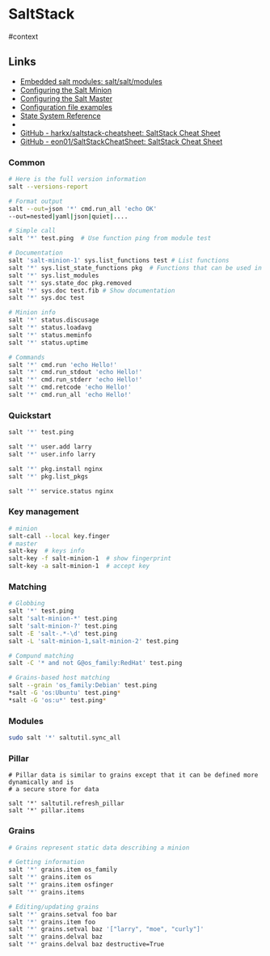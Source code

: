# SaltStack
#context

## Links
* [Embedded salt modules: salt/salt/modules](https://github.com/saltstack/salt/tree/develop/salt/modules)
* [Configuring the Salt Minion](https://docs.saltstack.com/en/latest/ref/configuration/minion.html)
* [Configuring the Salt Master](https://docs.saltstack.com/en/latest/ref/configuration/master.html)
* [Configuration file examples](https://salt.readthedocs.io/en/stable/ref/configuration/examples.html)
* [State System Reference](https://docs.saltstack.com/en/latest/ref/states/)
* 
* [GitHub - harkx/saltstack-cheatsheet: SaltStack Cheat Sheet](https://github.com/harkx/saltstack-cheatsheet)
* [GitHub - eon01/SaltStackCheatSheet: SaltStack Cheat Sheet](https://github.com/eon01/SaltStackCheatSheet)

### Common
```sh
# Here is the full version information 
salt --versions-report

# Format output
salt --out=json '*' cmd.run_all 'echo OK'
--out=nested|yaml|json|quiet|....

# Simple call
salt '*' test.ping  # Use function ping from module test

# Documentation
salt 'salt-minion-1' sys.list_functions test # List functions
salt '*' sys.list_state_functions pkg  # Functions that can be used in states
salt '*' sys.list_modules
salt '*' sys.state_doc pkg.removed
salt '*' sys.doc test.fib # Show documentation
salt '*' sys.doc test

# Minion info
salt '*' status.discusage
salt '*' status.loadavg
salt '*' status.meminfo
salt '*' status.uptime

# Commands
salt '*' cmd.run 'echo Hello!'
salt '*' cmd.run_stdout 'echo Hello!'
salt '*' cmd.run_stderr 'echo Hello!'
salt '*' cmd.retcode 'echo Hello!'
salt '*' cmd.run_all 'echo Hello!'
```

### Quickstart
```sh
salt '*' test.ping

salt '*' user.add larry
salt '*' user.info larry

salt '*' pkg.install nginx
salt '*' pkg.list_pkgs

salt '*' service.status nginx
```

### Key management
```sh
# minion
salt-call --local key.finger
# master
salt-key  # keys info
salt-key -f salt-minion-1  # show fingerprint
salt-key -a salt-minion-1  # accept key
```

### Matching
```sh
# Globbing
salt '*' test.ping
salt 'salt-minion-*' test.ping
salt 'salt-minion-?' test.ping
salt -E 'salt-.*-\d' test.ping
salt -L 'salt-minion-1,salt-minion-2' test.ping

# Compund matching
salt -C '* and not G@os_family:RedHat' test.ping

# Grains-based host matching
salt --grain 'os_family:Debian' test.ping
*salt -G 'os:Ubuntu' test.ping*
*salt -G 'os:u*' test.ping*
```

### Modules
```sh
sudo salt '*' saltutil.sync_all
```

### Pillar
```
# Pillar data is similar to grains except that it can be defined more dynamically and is
# a secure store for data 

salt '*' saltutil.refresh_pillar
salt '*' pillar.items
```

### Grains
```sh
# Grains represent static data describing a minion

# Getting information
salt '*' grains.item os_family
salt '*' grains.item os
salt '*' grains.item osfinger
salt '*' grains.items

# Editing/updating grains
salt '*' grains.setval foo bar
salt '*' grains.item foo
salt '*' grains.setval baz '["larry", "moe", "curly"]'
salt '*' grains.delval baz
salt '*' grains.delval baz destructive=True
```






